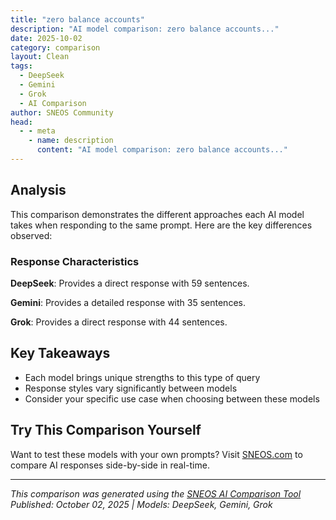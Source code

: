```yaml
---
title: "zero balance accounts"
description: "AI model comparison: zero balance accounts..."
date: 2025-10-02
category: comparison
layout: Clean
tags:
  - DeepSeek
  - Gemini
  - Grok
  - AI Comparison
author: SNEOS Community
head:
  - - meta
    - name: description
      content: "AI model comparison: zero balance accounts..."
---
```


<ChatComparison
  title="zero balance accounts"
  prompt="zero balance accounts"
  :responses='{"DeepSeek": "Of course. Let\u0027s break down **Zero Balance Accounts (ZBAs)** in a clear, comprehensive way.\n\n### What is a Zero Balance Account (ZBA)?\n\nA **Zero Balance Account (ZBA)** is a checking account that automatically maintains a balance of, as the name implies, zero. It is not a standalone account but rather a sub-account that is linked to a master funding account, often called a **concentration account**.\n\nAt the end of each business day, the bank automatically sweeps any positive balance from the ZBA to the master account, or funds any negative balance (like from checks or debit card transactions) from the master account to bring it back to zero.\n\n---\n\n### How Does a ZBA Work? (The \u0022Sweep\u0022 Mechanism)\n\nThe process is fully automated and happens at the end of each banking day.\n\n1. **Funding:** Throughout the day, all deposits (e.g., customer payments) are made into the ZBA. All disbursements (e.g., checks, ACH payments, card purchases) are paid out of the ZBA.\n2. **End-of-Day Sweep:** At the close of business, the bank\u0027s system performs a \u0022sweep\u0022:\n * If the ZBA has a **positive balance**, the entire amount is transferred to the master account.\n * If the ZBA has a **negative balance** (i.e., it\u0027s in overdraft), the exact amount needed is transferred *from* the master account to cover the shortfall and bring the balance to zero.\n3. **Start of a New Day:** The ZBA begins the next business day with a $0.00 balance, and the cycle repeats.\n\n---\n\n### Primary Purpose and Key Benefits\n\nZBAs are almost exclusively used by **businesses and corporations**, not individuals. Their main purpose is **cash concentration and efficient cash management.**\n\n| Benefit | Description |\n| :--- | :--- |\n| **Eliminates Idle Balances** | Prevents cash from sitting idle in multiple subsidiary accounts, allowing companies to maximize the use of their funds in the master account (e.g., for short-term investments). |\n| **Centralized Control** | Provides the treasury or finance department with a consolidated view of cash positions. All cash is pooled in one master account, simplifying management and decision-making. |\n| **Enhanced Security** | Limits the risk of fraud and theft. Since the operating accounts hold $0 most of the time, the potential loss from unauthorized access is minimized. |\n| **Simplifies Reconciliation** | Automating the funding of disbursement accounts makes the cash management and account reconciliation process much simpler and more accurate. |\n| **Reduces Administrative Work** | Eliminates the need for finance staff to manually transfer funds between accounts to cover daily expenses. |\n\n---\n\n### Common Use Cases and Examples\n\n1. **Corporate Treasury Management:**\n * A large corporation has separate ZBAs for its regional offices (e.g., \u0022New York Office Account,\u0022 \u0022London Office Account\u0022). Each office pays its local expenses from its ZBA. At day\u0027s end, all excess cash is swept to the corporate HQ\u0027s master account.\n\n2. **Payroll Processing:**\n * A company has a dedicated \u0022Payroll ZBA.\u0022 On payday, the master account funds the ZBA with the exact amount needed to cover all payroll checks and direct deposits. After processing, any leftover amount (e.g., from uncashed checks) is swept back to zero.\n\n3. **Petty Cash Management:**\n * A company issues debit cards to employees for petty cash or small departmental expenses, linked to a ZBA. This prevents overspending and automatically consolidates all transactions.\n\n---\n\n### ZBAs vs. Personal Bank Accounts\n\nIt\u0027s crucial to understand that a ZBA is fundamentally different from a standard personal checking account.\n\n| Feature | Zero Balance Account (ZBA) | Standard Personal Checking Account |\n| :--- | :--- | :--- |\n| **Primary User** | Businesses \u0026 Corporations | Individuals |\n| **Balance Goal** | $0.00 | Maintain a positive balance |\n| **Structure** | Sub-account linked to a master account | Standalone account |\n| **Automation** | Fully automated end-of-day sweeps | Manual transfers or no transfers |\n| **Purpose** | Cash concentration \u0026 control | Daily personal transactions |\n| **Overdraft** | Covered automatically from master account | May result in fees or a line of credit |\n\n---\n\n### Potential Disadvantages\n\n* **Bank Fees:** Banks charge fees for ZBA services and cash management. A cost-benefit analysis is necessary to ensure the efficiency gains outweigh the costs.\n* **Complexity:** Setting up the ZBA structure requires coordination with the bank and integration with the company\u0027s accounting systems.\n* **Not for Individuals:** The structure offers no benefit to an individual and is not offered by consumer banks.\n\n### Summary\n\nIn essence, a **Zero Balance Account is a cash management tool** that acts like a \u0022dumb pipe\u0022 for transactions. Money flows in and out during the day, but the account is automatically emptied and reset to zero every night, consolidating all funds into a central, master account. This provides businesses with superior control, security, and efficiency over their cash.", "Gemini": "A zero balance account (ZBA) is a type of bank account where the balance is targeted to be zero at the end of each business day. Here\u0027s a breakdown of what they are and why they\u0027re used:\n\n**How They Work:**\n\n* **Concentration Account:** A ZBA system typically involves a \u0022concentration account\u0022 (also called a master account, funding account, or parent account). This is where the organization ultimately wants to hold its funds for investment or disbursement.\n* **Subsidiary Accounts:** ZBAs are linked to the concentration account. These are the individual accounts used for various business activities (e.g., payroll, accounts payable, sales receipts, regional offices).\n* **Automated Transfers:** At the end of each business day (or more frequently), an automated process sweeps funds either into or out of the ZBAs to bring them back to a zero balance.\n * **Sweeping In:** If a ZBA has a positive balance, funds are automatically swept *into* the concentration account.\n * **Sweeping Out (Funding):** If a ZBA has a negative balance (due to payments), funds are automatically swept *out* of the concentration account *into* the ZBA to cover the payments.\n\n**Why Use Zero Balance Accounts?**\n\nCompanies use ZBAs for several key reasons:\n\n* **Cash Management and Control:**\n * **Centralized Funds:** All cash is concentrated in a single account, making it easier to manage, track, and invest.\n * **Improved Visibility:** Provides a clear overview of the organization\u0027s total cash position.\n * **Reduced Idle Cash:** Minimizes the amount of money sitting unproductive in various accounts.\n* **Optimized Investment:**\n * **Larger Investment Pool:** The consolidated funds allow for larger, potentially more profitable investments.\n * **Better Interest Rates:** Larger balances often qualify for better interest rates.\n* **Simplified Reconciliation:**\n * **Fewer Accounts to Reconcile:** Focuses reconciliation efforts on the concentration account.\n * **Streamlined Accounting:** Simplifies accounting processes by centralizing cash flow.\n* **Fraud Reduction:**\n * **Centralized Control:** Increases oversight and reduces the risk of unauthorized transactions in dispersed accounts.\n * **Easier Monitoring:** Makes it easier to detect and prevent fraudulent activity.\n* **Expense Reduction:**\n * **Reduced Banking Fees:** Consolidating balances can sometimes reduce overall banking fees (e.g., maintenance fees).\n * **Improved Interest Earnings:** Increased earnings on the concentrated investment pool.\n\n**Examples of Use Cases:**\n\n* **Large Corporations:** Companies with multiple subsidiaries or divisions often use ZBAs to manage cash across the entire organization.\n* **Retail Chains:** Retailers with numerous store locations can use ZBAs to consolidate daily sales receipts into a central account.\n* **Government Agencies:** Government entities may use ZBAs to manage funds allocated to different departments or projects.\n* **Universities:** Universities can use them to manage funds from various departments or grants.\n\n**Considerations:**\n\n* **Implementation Costs:** Setting up a ZBA system can involve initial setup costs and coordination with the bank.\n* **Banking Relationships:** Requires a strong relationship with the bank to ensure smooth automated transfers and customized account structures.\n* **System Integration:** Requires integrating the ZBA system with the company\u0027s accounting software and treasury management systems.\n* **Transaction Fees:** While the aim is to reduce overall fees, understand the fees associated with the automated transfers between accounts.\n* **Forecasting Accuracy:** Reliance on accurate forecasting, particularly short term funding, is important for effective ZBA management.\n\n**In summary, zero balance accounts are a powerful tool for organizations looking to improve cash management, optimize investment, and streamline accounting processes. They provide a centralized and automated way to manage cash flow, but require careful planning, system integration, and ongoing monitoring.**\n", "Grok": "A **Zero Balance Account (ZBA)** is a type of bank account in which the balance is automatically maintained at or close to zero at the end of each business day. This is typically achieved by transferring funds to or from a master account (often called a concentration account or sweep account) based on the account holder\u0027s cash flow needs. ZBAs are commonly used by businesses for cash management purposes to optimize the use of funds and minimize idle cash.\n\n### Key Features of a Zero Balance Account:\n1. **Automatic Fund Transfers**: Any deposits or credits to a ZBA are automatically transferred to a central or master account, often overnight. Similarly, if there are withdrawals or debits (like payroll or vendor payments), funds are transferred from the master account to cover them.\n2. **No Idle Cash**: The primary goal of a ZBA is to ensure that no excess cash sits idle in subsidiary accounts, allowing businesses to centralize their funds and use them more efficiently.\n3. **Multiple Sub-Accounts**: ZBAs are often used in conjunction with multiple sub-accounts for different purposes (e.g., payroll, accounts payable, or specific departments). Each sub-account operates as a ZBA, with funds flowing to and from the master account as needed.\n4. **Simplified Reconciliation**: By centralizing funds in a master account, businesses can streamline their accounting and reconciliation processes.\n5. **Interest Optimization**: Funds in the master account can often be invested or used to pay down debt, maximizing returns or reducing interest costs.\n\n### How Zero Balance Accounts Work:\n- At the start of the day, the ZBA balance is typically zero or a predetermined minimum.\n- Throughout the day, transactions (deposits, withdrawals, payments) occur in the ZBA.\n- At the end of the day (or at a scheduled time), the bank automatically:\n - Sweeps excess funds from the ZBA to the master account if there\u2019s a positive balance.\n - Transfers funds from the master account to the ZBA if there\u2019s a shortfall to cover transactions.\n- The ZBA balance is reset to zero (or the minimum) after the sweep.\n\n### Benefits of Zero Balance Accounts:\n1. **Improved Cash Flow Management**: Businesses can centralize cash and avoid having funds sit idle in multiple accounts.\n2. **Reduced Banking Fees**: Since funds are consolidated, businesses may lower fees associated with maintaining multiple accounts.\n3. **Enhanced Control**: ZBAs allow better oversight of cash flow by funneling funds through a single master account.\n4. **Efficient Use of Funds**: Consolidated funds in the master account can be used for investments, debt repayment, or other financial strategies.\n\n### Common Uses:\n- **Payroll Accounts**: A separate ZBA can be set up for payroll, ensuring that funds are only transferred when payments are due.\n- **Vendor Payments**: Businesses can use ZBAs for accounts payable, ensuring funds are available only when checks are cashed.\n- **Departmental Budgets**: Different departments or locations can have their own ZBAs for operational expenses, with funds managed centrally.\n- **Disbursement Control**: ZBAs are often used to manage disbursements without leaving excess funds vulnerable to fraud or misuse.\n\n### Limitations:\n1. **Setup Complexity**: Establishing a ZBA system often requires coordination with a bank and may involve setting up multiple accounts and automated sweeps.\n2. **Bank Fees**: While ZBAs can reduce some costs, banks may charge fees for maintaining the account or for each sweep transaction.\n3. **Dependency on Bank Systems**: The effectiveness of a ZBA depends on the bank\u2019s ability to perform timely and accurate fund transfers.\n4. **Not for Individuals**: ZBAs are generally designed for businesses or organizations and may not be suitable for personal banking.\n\nIf you\u0027re considering a Zero Balance Account for your business, consult with your bank or financial institution to understand the specific terms, fees, and setup process. Many banks offer ZBA as part of a broader cash management or treasury services package."}' 
  published-date="11:53"
/>

## Analysis

This comparison demonstrates the different approaches each AI model takes when responding to the same prompt. Here are the key differences observed:

### Response Characteristics

**DeepSeek**: Provides a direct response with 59 sentences. 

**Gemini**: Provides a detailed response with 35 sentences. 

**Grok**: Provides a direct response with 44 sentences. 

## Key Takeaways

- Each model brings unique strengths to this type of query
- Response styles vary significantly between models
- Consider your specific use case when choosing between these models

## Try This Comparison Yourself

Want to test these models with your own prompts? Visit [SNEOS.com](https://sneos.com) to compare AI responses side-by-side in real-time.

---

*This comparison was generated using the [SNEOS AI Comparison Tool](https://sneos.com)*
*Published: October 02, 2025 | Models: DeepSeek, Gemini, Grok*
